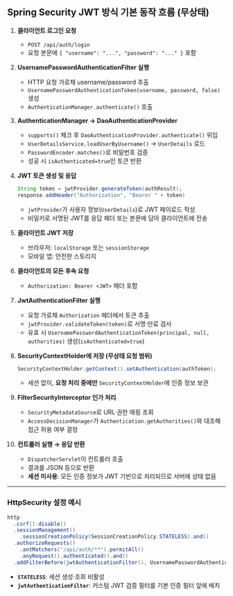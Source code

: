 ## Spring Security JWT 방식 기본 동작 흐름 (무상태)

1. **클라이언트 로그인 요청**
    - `POST /api/auth/login`
    - 요청 본문에 `{ "username": "...", "password": "..." }` 포함
2. **UsernamePasswordAuthenticationFilter 실행**
    - HTTP 요청 가로채 username/password 추출
    - `UsernamePasswordAuthenticationToken(username, password, false)` 생성
    - `AuthenticationManager.authenticate()` 호출
3. **AuthenticationManager → DaoAuthenticationProvider**
    - `supports()` 체크 후 `DaoAuthenticationProvider.authenticate()` 위임
    - `UserDetailsService.loadUserByUsername()` → `UserDetails` 로드
    - `PasswordEncoder.matches()`로 비밀번호 검증
    - 성공 시 `isAuthenticated=true`인 토큰 반환
4. **JWT 토큰 생성 및 응답**

    ```java
    String token = jwtProvider.generateToken(authResult);
    response.addHeader("Authorization", "Bearer " + token)
    ```

    - `jwtProvider`가 사용자 정보(`UserDetails`)로 JWT 페이로드 작성
    - 비밀키로 서명된 JWT를 응답 헤더 또는 본문에 담아 클라이언트에 전송
5. **클라이언트 JWT 저장**
    - 브라우저: `localStorage` 또는 `sessionStorage`
    - 모바일 앱: 안전한 스토리지
6. **클라이언트의 모든 후속 요청**
    - `Authorization: Bearer <JWT>` 헤더 포함
7. **JwtAuthenticationFilter 실행**
    - 요청 가로채 `Authorization` 헤더에서 토큰 추출
    - `jwtProvider.validateToken(token)`로 서명·만료 검사
    - 유효 시 `UsernamePasswordAuthenticationToken(principal, null, authorities)` 생성(`isAuthenticated=true`)
8. **SecurityContextHolder에 저장 (무상태 요청 범위)**

    ```java
    SecurityContextHolder.getContext().setAuthentication(authToken);
    ```

    - 세션 없이, **요청 처리 중에만** `SecurityContextHolder`에 인증 정보 보관
9. **FilterSecurityInterceptor 인가 처리**
    - `SecurityMetadataSource`로 URL·권한 매핑 조회
    - `AccessDecisionManager`가 `Authentication.getAuthorities()`와 대조해 접근 허용 여부 결정
10. **컨트롤러 실행 → 응답 반환**
    - `DispatcherServlet`이 컨트롤러 호출
    - 결과를 JSON 등으로 반환
    - **세션 미사용**: 모든 인증 정보가 JWT 기반으로 처리되므로 서버에 상태 없음

---

### HttpSecurity 설정 예시

```java
http
  .csrf().disable()
  .sessionManagement()
    .sessionCreationPolicy(SessionCreationPolicy.STATELESS).and()
  .authorizeRequests()
    .antMatchers("/api/auth/**").permitAll()
    .anyRequest().authenticated().and()
  .addFilterBefore(jwtAuthenticationFilter(), UsernamePasswordAuthenticationFilter.class);
```

- **`STATELESS`**: 세션 생성·조회 비활성
- **`jwtAuthenticationFilter`**: 커스텀 JWT 검증 필터를 기본 인증 필터 앞에 배치